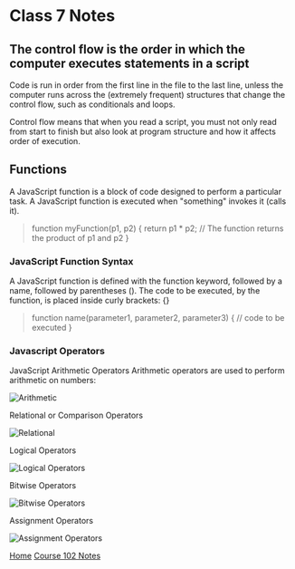 # Class 7 Notes

## The control flow is the order in which the computer executes statements in a script

Code is run in order from the first line in the file to the last line, unless the computer runs across the (extremely frequent) structures that change the control flow, such as conditionals and loops.

Control flow means that when you read a script, you must not only read from start to finish but also look at program structure and how it affects order of execution.

## Functions

A JavaScript function is a block of code designed to perform a particular task.
A JavaScript function is executed when "something" invokes it (calls it).
> function myFunction(p1, p2) {
  return p1 * p2;   // The function returns the product of p1 and p2
}

### JavaScript Function Syntax

A JavaScript function is defined with the function keyword, followed by a name, followed by parentheses ().
The code to be executed, by the function, is placed inside curly brackets: {}
> function name(parameter1, parameter2, parameter3) {
// code to be executed
}

### Javascript Operators

JavaScript Arithmetic Operators
Arithmetic operators are used to perform arithmetic on numbers:

![Arithmetic](https://www.devopsschool.com/blog/wp-content/uploads/2020/07/JavaScript-Arithmatic-Operators-1024x648.png "Arithmetic Operators")

Relational or Comparison Operators

![Relational](https://www.devopsschool.com/blog/wp-content/uploads/2020/07/JavaScript-Relational-or-Comparison-Operator-1024x576.png "Relational or comparison operators")

Logical Operators

![Logical Operators](https://www.devopsschool.com/blog/wp-content/uploads/2020/07/JavaScript-Logical-Operator-1024x352.png "Logical Operators")

Bitwise Operators

![Bitwise Operators](https://www.devopsschool.com/blog/wp-content/uploads/2020/07/JavaScript-Bitwise-Operators.png "Bitwise Operators")

Assignment Operators

![Assignment Operators](https://www.devopsschool.com/blog/wp-content/uploads/2020/07/JavaScript-Assignment-Operators.png "Assingment Operators")

[Home](README.md)
[Course 102 Notes](102-notes.md)
